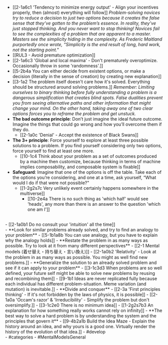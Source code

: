 - [[2-1a6c1 'Tendency to minimize energy output' - Align your incentives properly, then (almost) everything will follow]]
*Problem-solving novices try to reduce a decision to just two options because it creates the false sense that they’ve gotten to the problem’s essence. In reality, they’ve just stopped thinking. And you never want to stop thinking! Novices fail to see the complexities of a problem that are apparent to a master. Masters see the simplicity hiding in the complexity. As Frederic Maitland purportedly once wrote, “Simplicity is the end result of long, hard work, not the starting point."*
- [[RUL3 - Avoid premature optimization]]
- [[2-1a6c3 'Global and local maxima' - Don't prematurely overoptimize. Occasionally throw in some 'randomness'.]]
- [[5-2b4a You can either decide from existent options, or make a decision (literally in the sense of creation) by creating new explanation]]
- [[3-1a2 The problem itself doesn't care how it's solved. Everything should be structured around solving problems.]]
*Remember: Limiting ourselves to binary thinking before fully understanding a problem is a dangerous simplification that creates blind spots. False dualities prevent you from seeing alternative paths and other information that might change your mind. On the other hand, taking away one of two clear options forces you to reframe the problem and get unstuck.*
- **The bad outcome principle**: Don’t just imagine the ideal future outcome. Imagine the things that could go wrong and how you’ll overcome them if they do.
    - [[2-1a0c 'Denial' - Accept the existence of Black Swans]]
- **The 3+ principle**: Force yourself to explore at least three possible solutions to a problem. If you find yourself considering only two options, force yourself to find at least one more.
  - [[10-1c4 Think about your problem as a set of outcomes produced by a machine then customize, because thinking in terms of machine implies composability, and composable system is fixable]]
- **Safeguard**: Imagine that one of the options is off the table. Take each of the options you’re considering, and one at a time, ask yourself, “What would I do if that were not possible?"
    - [[1-2g2s7c Very unlikely event certainly happens somewhere in the multiverse]]
      - [[10-2e4a There is no such thing as 'which half' would see 'heads', any more than there is an answer to the question 'which one am I']]
<br>
- [[2-1a0b1 Do no consult your 'intuition' all the time]]
<br>
- **Look for similar problems already solved, and try to find an analogy to your problem**
    - [[5-1b1a8b You can use analogy, but you have to explain why the analogy holds]]
- **Restate the problem in as many ways as possible. Try to look at it from many different perspectives**
    - [[2-1 Mental models (着せ替え・持ち替え・言い換え)]]
    - [[2-1a0b2 'Relativity' - Look at the problem in as many ways as possible. You might as well find new problems.]]
- **Generalize the solution to an already solved problem and see if it can apply to your problem**
    - [[3-1c3d3 When problems are so well defined, your future self might be able to solve new problems by reusing and recombining them]]
      - [[9-1b1 Ideas are never replicated fully because each individual has different problem-situation. Meme variation (and mutation) is inevitable.]]
- **Divide and conquer**
    - [[2-3a 'First principles thinking' - If it's not forbidden by the laws of physics, it is possible]]
    - [[2-1a0a 'Occam's razor' & 'Irreducibility' - Simplify the problem but don't oversimplify.]]
      - [[3-1c2e0 There is no minimum idea]]
				- [[1-2g2s7b3 An explanation for how something really works cannot rely on infinity]]
- **The best way to solve a hard problem is by understanding the system and the principles that govern it**
    - [[9-4b2a1b Build the Idea Maze - Explain the history around an idea, and why yours is a good one. Virtually render the history of the evolution of that idea.]]
- #develop
<br>
- #categories
- #MentalModelsGeneral
